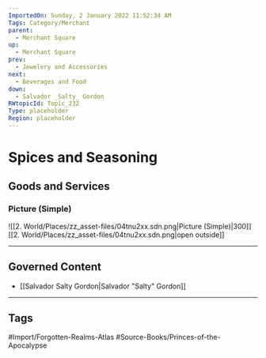 ```yaml
---
ImportedOn: Sunday, 2 January 2022 11:52:34 AM
Tags: Category/Merchant
parent:
  - Merchant Square
up:
  - Merchant Square
prev:
  - Jewelery and Accessories
next:
  - Beverages and Food
down:
  - Salvador _Salty_ Gordon
RWtopicId: Topic_232
Type: placeholder
Region: placeholder
---
```

# Spices and Seasoning
## Goods and Services
### Picture (Simple)
![[2. World/Places/zz_asset-files/04tnu2xx.sdn.png|Picture (Simple)|300]]
[[2. World/Places/zz_asset-files/04tnu2xx.sdn.png|open outside]]

---
## Governed Content
- [[Salvador Salty Gordon|Salvador "Salty" Gordon]]


---
## Tags
#Import/Forgotten-Realms-Atlas #Source-Books/Princes-of-the-Apocalypse

